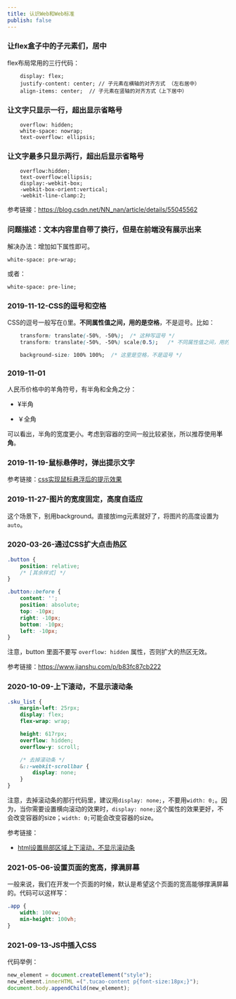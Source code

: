 ```yaml
---
title: 认识Web和Web标准
publish: false
---
```


<ArticleTopAd></ArticleTopAd>

### 让flex盒子中的子元素们，居中

flex布局常用的三行代码：

```
    display: flex;
    justify-content: center; // 子元素在横轴的对齐方式 （左右居中）
    align-items: center;  // 子元素在竖轴的对齐方式（上下居中）
```


### 让文字只显示一行，超出显示省略号

```
	overflow: hidden;
	white-space: nowrap;
	text-overflow: ellipsis;

```


### 让文字最多只显示两行，超出后显示省略号

```
	overflow:hidden;
	text-overflow:ellipsis;
	display:-webkit-box;
	-webkit-box-orient:vertical;
	-webkit-line-clamp:2;
```

参考链接：<https://blog.csdn.net/NN_nan/article/details/55045562>



### 问题描述：文本内容里自带了换行，但是在前端没有展示出来

解决办法：增加如下属性即可。

```
white-space: pre-wrap;
```

或者：

```
white-space: pre-line;
```



### 2019-11-12-CSS的逗号和空格

CSS的逗号一般写在()里。**不同属性值之间，用的是空格**，不是逗号。比如：

```css
	transform: translate(-50%, -50%);  /* 这种写逗号 */
	transform: translate(-50%, -50%) scale(0.5);   /* 不同属性值之间，用的是空格 */

	background-size: 100% 100%;  /* 这里是空格，不是逗号 */
```


### 2019-11-01

人民币价格中的羊角符号，有半角和全角之分：

- ¥半角

- ￥全角

可以看出，半角的宽度更小。考虑到容器的空间一般比较紧张，所以推荐使用**半角**。


### 2019-11-19-鼠标悬停时，弹出提示文字

参考链接：[css实现鼠标悬浮后的提示效果](https://www.cnblogs.com/zhaojian-08/p/10074660.html)


### 2019-11-27-图片的宽度固定，高度自适应

这个场景下，别用background。直接放img元素就好了，将图片的高度设置为`auto`。


### 2020-03-26-通过CSS扩大点击热区

```css
.button {
	position: relative;
	/* [其余样式] */
}

.button::before {
	content: '';
	position: absolute;
	top: -10px;
	right: -10px;
	bottom: -10px;
	left: -10px;
}
```
注意，button 里面不要写 `overflow: hidden` 属性，否则扩大的热区无效。

参考链接：<https://www.jianshu.com/p/b83fc87cb222>

### 2020-10-09-上下滚动，不显示滚动条

```css
.sku_list {
	margin-left: 25rpx;
	display: flex;
	flex-wrap: wrap;

	height: 617rpx;
	overflow: hidden;
	overflow-y: scroll;

	/* 去掉滚动条 */
	&::-webkit-scrollbar {
		display: none;
	}
}
```

注意，去掉滚动条的那行代码里，建议用`display: none;`，不要用`width: 0;`。因为，当你需要设置横向滚动的效果时，`display: none;`这个属性的效果更好，不会改变容器的size；`width: 0;`可能会改变容器的size。

参考链接：

- [html设置局部区域上下滚动，不显示滚动条](https://blog.csdn.net/weixin_42157001/article/details/90176510)


### 2021-05-06-设置页面的宽高，撑满屏幕

一般来说，我们在开发一个页面的时候，默认是希望这个页面的宽高能够撑满屏幕的。代码可以这样写：

```css
.app {
	width: 100vw;
	min-height: 100vh;
}

```

### 2021-09-13-JS中插入CSS

代码举例：

```js
new_element = document.createElement("style");
new_element.innerHTML =(".tucao-content p{font-size:18px;}");
document.body.appendChild(new_element);
```


